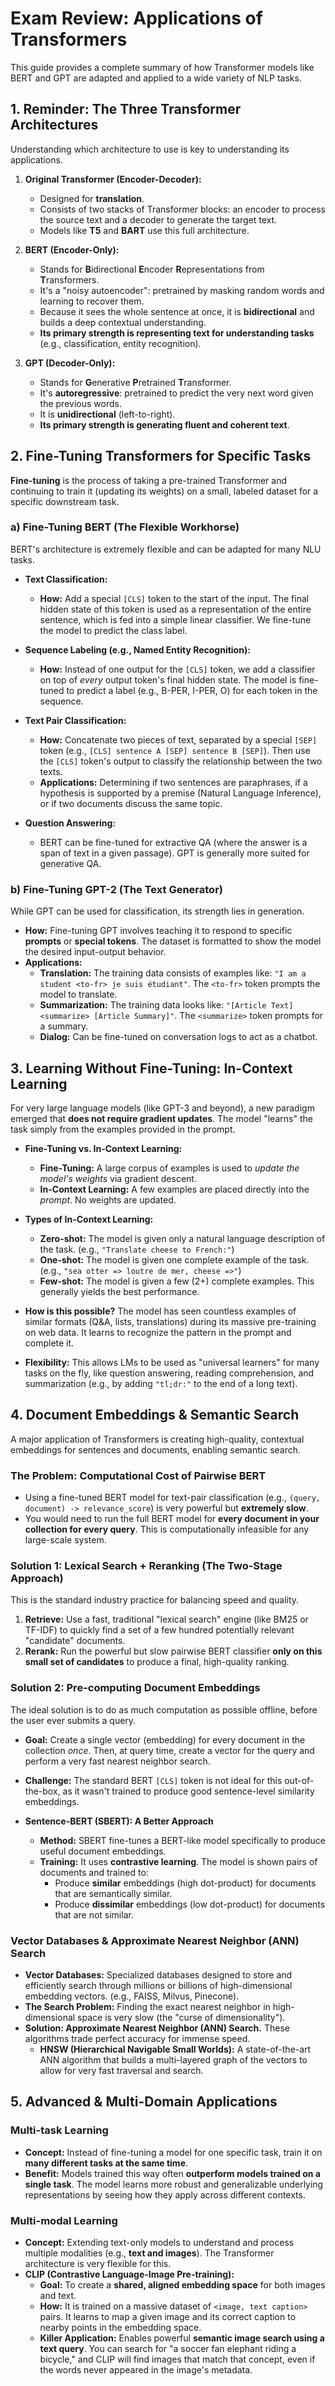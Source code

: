 # Exam Review: Applications of Transformers

This guide provides a complete summary of how Transformer models like BERT and GPT are adapted and applied to a wide variety of NLP tasks.

## 1. Reminder: The Three Transformer Architectures

Understanding which architecture to use is key to understanding its applications.

1.  **Original Transformer (Encoder-Decoder):**
    -   Designed for **translation**.
    -   Consists of two stacks of Transformer blocks: an encoder to process the source text and a decoder to generate the target text.
    -   Models like **T5** and **BART** use this full architecture.

2.  **BERT (Encoder-Only):**
    -   Stands for **B**idirectional **E**ncoder **R**epresentations from **T**ransformers.
    -   It's a "noisy autoencoder": pretrained by masking random words and learning to recover them.
    -   Because it sees the whole sentence at once, it is **bidirectional** and builds a deep contextual understanding.
    -   **Its primary strength is representing text for understanding tasks** (e.g., classification, entity recognition).

3.  **GPT (Decoder-Only):**
    -   Stands for **G**enerative **P**retrained **T**ransformer.
    -   It's **autoregressive**: pretrained to predict the very next word given the previous words.
    -   It is **unidirectional** (left-to-right).
    -   **Its primary strength is generating fluent and coherent text**.

## 2. Fine-Tuning Transformers for Specific Tasks

**Fine-tuning** is the process of taking a pre-trained Transformer and continuing to train it (updating its weights) on a small, labeled dataset for a specific downstream task.

### a) Fine-Tuning BERT (The Flexible Workhorse)

BERT's architecture is extremely flexible and can be adapted for many NLU tasks.

-   **Text Classification:**
    -   **How:** Add a special `[CLS]` token to the start of the input. The final hidden state of this token is used as a representation of the entire sentence, which is fed into a simple linear classifier. We fine-tune the model to predict the class label.

-   **Sequence Labeling (e.g., Named Entity Recognition):**
    -   **How:** Instead of one output for the `[CLS]` token, we add a classifier on top of *every* output token's final hidden state. The model is fine-tuned to predict a label (e.g., B-PER, I-PER, O) for each token in the sequence.

-   **Text Pair Classification:**
    -   **How:** Concatenate two pieces of text, separated by a special `[SEP]` token (e.g., `[CLS] sentence A [SEP] sentence B [SEP]`). Then use the `[CLS]` token's output to classify the relationship between the two texts.
    -   **Applications:** Determining if two sentences are paraphrases, if a hypothesis is supported by a premise (Natural Language Inference), or if two documents discuss the same topic.

-   **Question Answering:**
    -   BERT can be fine-tuned for extractive QA (where the answer is a span of text in a given passage). GPT is generally more suited for generative QA.

### b) Fine-Tuning GPT-2 (The Text Generator)

While GPT can be used for classification, its strength lies in generation.

-   **How:** Fine-tuning GPT involves teaching it to respond to specific **prompts** or **special tokens**. The dataset is formatted to show the model the desired input-output behavior.
-   **Applications:**
    -   **Translation:** The training data consists of examples like: `"I am a student <to-fr> je suis étudiant"`. The `<to-fr>` token prompts the model to translate.
    -   **Summarization:** The training data looks like: `"[Article Text] <summarize> [Article Summary]"`. The `<summarize>` token prompts for a summary.
    -   **Dialog:** Can be fine-tuned on conversation logs to act as a chatbot.

## 3. Learning Without Fine-Tuning: In-Context Learning

For very large language models (like GPT-3 and beyond), a new paradigm emerged that **does not require gradient updates**. The model "learns" the task simply from the examples provided in the prompt.

-   **Fine-Tuning vs. In-Context Learning:**
    -   **Fine-Tuning:** A large corpus of examples is used to *update the model's weights* via gradient descent.
    -   **In-Context Learning:** A few examples are placed directly into the *prompt*. No weights are updated.

-   **Types of In-Context Learning:**
    -   **Zero-shot:** The model is given only a natural language description of the task. (e.g., `"Translate cheese to French:"`)
    -   **One-shot:** The model is given one complete example of the task. (e.g., `"sea otter => loutre de mer, cheese =>"`)
    -   **Few-shot:** The model is given a few (2+) complete examples. This generally yields the best performance.

-   **How is this possible?** The model has seen countless examples of similar formats (Q&A, lists, translations) during its massive pre-training on web data. It learns to recognize the pattern in the prompt and complete it.

-   **Flexibility:** This allows LMs to be used as "universal learners" for many tasks on the fly, like question answering, reading comprehension, and summarization (e.g., by adding `"tl;dr:"` to the end of a long text).

## 4. Document Embeddings & Semantic Search

A major application of Transformers is creating high-quality, contextual embeddings for sentences and documents, enabling semantic search.

### The Problem: Computational Cost of Pairwise BERT
-   Using a fine-tuned BERT model for text-pair classification (e.g., `(query, document) -> relevance_score`) is very powerful but **extremely slow**.
-   You would need to run the full BERT model for **every document in your collection for every query**. This is computationally infeasible for any large-scale system.

### Solution 1: Lexical Search + Reranking (The Two-Stage Approach)
This is the standard industry practice for balancing speed and quality.
1.  **Retrieve:** Use a fast, traditional "lexical search" engine (like BM25 or TF-IDF) to quickly find a set of a few hundred potentially relevant "candidate" documents.
2.  **Rerank:** Run the powerful but slow pairwise BERT classifier **only on this small set of candidates** to produce a final, high-quality ranking.

### Solution 2: Pre-computing Document Embeddings
The ideal solution is to do as much computation as possible offline, before the user ever submits a query.

-   **Goal:** Create a single vector (embedding) for every document in the collection *once*. Then, at query time, create a vector for the query and perform a very fast nearest neighbor search.
-   **Challenge:** The standard BERT `[CLS]` token is not ideal for this out-of-the-box, as it wasn't trained to produce good sentence-level similarity embeddings.

-   **Sentence-BERT (SBERT): A Better Approach**
    -   **Method:** SBERT fine-tunes a BERT-like model specifically to produce useful document embeddings.
    -   **Training:** It uses **contrastive learning**. The model is shown pairs of documents and trained to:
        -   Produce **similar** embeddings (high dot-product) for documents that are semantically similar.
        -   Produce **dissimilar** embeddings (low dot-product) for documents that are not similar.

### Vector Databases & Approximate Nearest Neighbor (ANN) Search
-   **Vector Databases:** Specialized databases designed to store and efficiently search through millions or billions of high-dimensional embedding vectors. (e.g., FAISS, Milvus, Pinecone).
-   **The Search Problem:** Finding the exact nearest neighbor in high-dimensional space is very slow (the "curse of dimensionality").
-   **Solution: Approximate Nearest Neighbor (ANN) Search.** These algorithms trade perfect accuracy for immense speed.
    -   **HNSW (Hierarchical Navigable Small Worlds):** A state-of-the-art ANN algorithm that builds a multi-layered graph of the vectors to allow for very fast traversal and search.

## 5. Advanced & Multi-Domain Applications

### Multi-task Learning
-   **Concept:** Instead of fine-tuning a model for one specific task, train it on **many different tasks at the same time**.
-   **Benefit:** Models trained this way often **outperform models trained on a single task**. The model learns more robust and generalizable underlying representations by seeing how they apply across different contexts.

### Multi-modal Learning
-   **Concept:** Extending text-only models to understand and process multiple modalities (e.g., **text and images**). The Transformer architecture is very flexible for this.
-   **CLIP (Contrastive Language-Image Pre-training):**
    -   **Goal:** To create a **shared, aligned embedding space** for both images and text.
    -   **How:** It is trained on a massive dataset of `<image, text caption>` pairs. It learns to map a given image and its correct caption to nearby points in the embedding space.
    -   **Killer Application:** Enables powerful **semantic image search using a text query**. You can search for "a soccer fan elephant riding a bicycle," and CLIP will find images that match that concept, even if the words never appeared in the image's metadata.